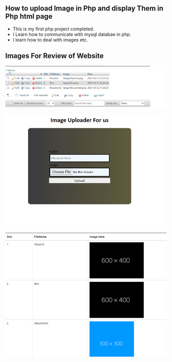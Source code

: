 ## How to upload Image in Php and display Them in Php html page 

- This is my first php project completed.
- I Learn how to communicate with mysql databae in php.
- I learn how to deal with images etc. 

## Images For Review of Website
![GitHub Logo](./view/Screenshot%202021-08-02%20122754.png)
<br/>

![GitHub Logo](./view/Screenshot%202021-08-02%20123205.png)
<br/>

![GitHub Logo](./view/Screenshot%202021-08-02%20123101.png)
<br/>
